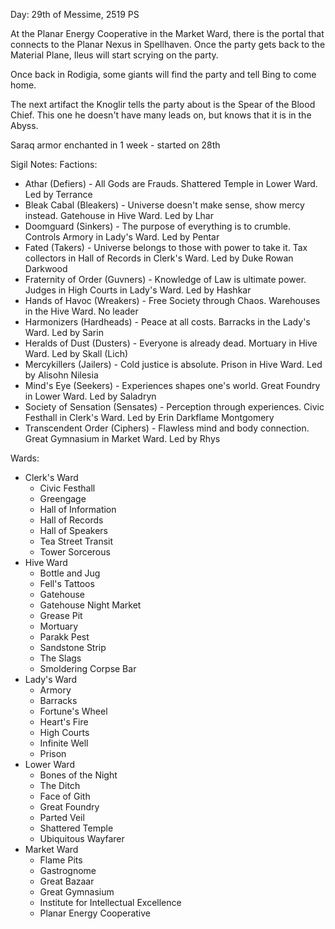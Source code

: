 Day: 29th of Messime, 2519 PS

At the Planar Energy Cooperative in the Market Ward, there is the portal that connects to the Planar Nexus in Spellhaven. Once the party gets back to the Material Plane, Ileus will start scrying on the party.

Once back in Rodigia, some giants will find the party and tell Bing to come home.

The next artifact the Knoglir tells the party about is the Spear of the Blood Chief. This one he doesn't have many leads on, but knows that it is in the Abyss.

Saraq armor enchanted in 1 week - started on 28th

Sigil Notes:
Factions:

- Athar (Defiers) - All Gods are Frauds. Shattered Temple in Lower Ward. Led by Terrance
- Bleak Cabal (Bleakers) - Universe doesn't make sense, show mercy instead. Gatehouse in Hive Ward. Led by Lhar
- Doomguard (Sinkers) - The purpose of everything is to crumble. Controls Armory in Lady's Ward. Led by Pentar
- Fated (Takers) - Universe belongs to those with power to take it. Tax collectors in Hall of Records in Clerk's Ward. Led by Duke Rowan Darkwood
- Fraternity of Order (Guvners) - Knowledge of Law is ultimate power. Judges in High Courts in Lady's Ward. Led by Hashkar
- Hands of Havoc (Wreakers) - Free Society through Chaos. Warehouses in the Hive Ward. No leader
- Harmonizers (Hardheads) - Peace at all costs. Barracks in the Lady's Ward. Led by Sarin
- Heralds of Dust (Dusters) - Everyone is already dead. Mortuary in Hive Ward. Led by Skall (Lich)
- Mercykillers (Jailers) - Cold justice is absolute. Prison in Hive Ward. Led by Alisohn Nilesia
- Mind's Eye (Seekers) - Experiences shapes one's world. Great Foundry in Lower Ward. Led by Saladryn
- Society of Sensation (Sensates) - Perception through experiences. Civic Festhall in Clerk's Ward. Led by Erin Darkflame Montgomery
- Transcendent Order (Ciphers) - Flawless mind and body connection. Great Gymnasium in Market Ward. Led by Rhys

Wards:
- Clerk's Ward
	- Civic Festhall
	- Greengage
	- Hall of Information
	- Hall of Records
	- Hall of Speakers
	- Tea Street Transit
	- Tower Sorcerous
- Hive Ward
	- Bottle and Jug
	- Fell's Tattoos
	- Gatehouse
	- Gatehouse Night Market
	- Grease Pit
	- Mortuary
	- Parakk Pest
	- Sandstone Strip
	- The Slags
	- Smoldering Corpse Bar
- Lady's Ward
	- Armory
	- Barracks
	- Fortune's Wheel
	- Heart's Fire
	- High Courts
	- Infinite Well
	- Prison
- Lower Ward
	- Bones of the Night
	- The Ditch
	- Face of Gith
	- Great Foundry
	- Parted Veil
	- Shattered Temple
	- Ubiquitous Wayfarer
- Market Ward
	- Flame Pits
	- Gastrognome
	- Great Bazaar
	- Great Gymnasium
	- Institute for Intellectual Excellence
	- Planar Energy Cooperative